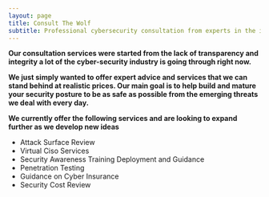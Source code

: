 ```yaml
---
layout: page
title: Consult The Wolf
subtitle: Professional cybersecurity consultation from experts in the industry.
---
```



**Our consultation services were started from the lack of transparency and integrity a lot of the cyber-security industry is going through right now.**

**We just simply wanted to offer expert advice and services that we can stand behind at realistic prices. Our main goal is to help build and mature your security posture to be as safe as possible from the emerging threats we deal with every day.**


**We currently offer the following services and are looking to expand further as we develop new ideas**
* Attack Surface Review
* Virtual Ciso Services
* Security Awareness Training Deployment and Guidance
* Penetration Testing
* Guidance on Cyber Insurance
* Security Cost Review
